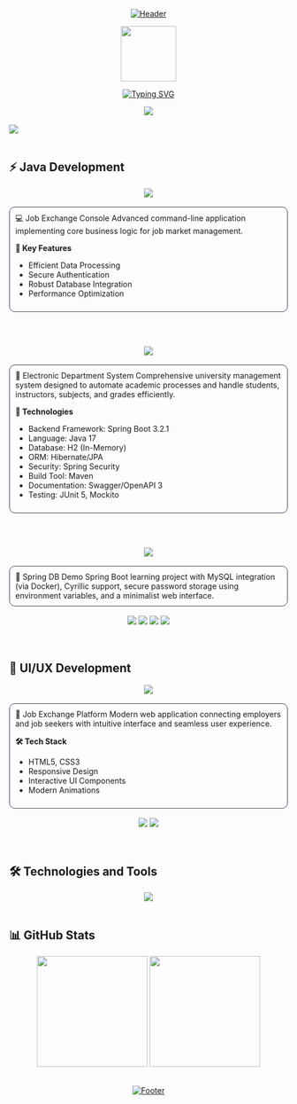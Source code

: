 <div align="center">

[![Header](https://capsule-render.vercel.app/api?type=waving&color=8B5CF6&height=200&section=header&text=Welcome%20to%20My%20Student%20Project%20Portfolio&fontSize=40&fontColor=ffffff&animation=fadeIn&fontAlignY=35&desc=Innovation%20through%20code%20|%20Building%20digital%20solutions&descAlignY=55&descAlign=62)](https://github.com/Gerasha0)

<div align="center">
  <img src="https://raw.githubusercontent.com/TheDudeThatCode/TheDudeThatCode/master/Assets/Developer.gif" width="100"/>
</div>

[![Typing SVG](https://readme-typing-svg.herokuapp.com?font=JetBrains+Mono&weight=600&size=24&pause=1000&color=8B5CF6&center=true&vCenter=true&random=false&width=600&lines=Frontend+Developer;Java+Developer;UI%2FUX+Enthusiast)](https://git.io/typing-svg)

</div>

<div align="center">
  <img src="https://komarev.com/ghpvc/?username=Gerasha0&color=8B5CF6&style=for-the-badge&label=PROFILE+VIEWS"/>
</div>

<br>

<img src="https://user-images.githubusercontent.com/73097560/115834477-dbab4500-a447-11eb-908a-139a6edaec5c.gif">

<br>
<br>

## ⚡ Java Development

<div align="center">

<!-- Project: JobExchangeConsole -->
<a href="https://github.com/Gerasha0/JobExchangeConsole">
  <img src="https://github-readme-stats.vercel.app/api/pin/?username=Gerasha0&repo=JobExchangeConsole&theme=dark&bg_color=1e293b&title_color=8B5CF6&icon_color=8B5CF6&text_color=ffffff&border_color=334155&border_radius=10"/>
</a>
<br><br>
<div align="left" style="border: 1px solid #334155; padding: 10px; border-radius: 10px;">
💻 Job Exchange Console  
Advanced command-line application implementing core business logic for job market management.  

**🔧 Key Features**
- Efficient Data Processing
- Secure Authentication
- Robust Database Integration
- Performance Optimization
</div>

<br><br>

<!-- Project: electronic-department-system -->
<a href="https://github.com/Gerasha0/electronic-department-system">
  <img src="https://github-readme-stats.vercel.app/api/pin/?username=Gerasha0&repo=electronic-department-system&theme=dark&bg_color=1e293b&title_color=8B5CF6&icon_color=8B5CF6&text_color=ffffff&border_color=334155&border_radius=10"/>
</a>
<br><br>
<div align="left" style="border: 1px solid #334155; padding: 10px; border-radius: 10px;">
📘 Electronic Department System  
Comprehensive university management system designed to automate academic processes and handle students, instructors, subjects, and grades efficiently.

**🚀 Technologies**
- Backend Framework: Spring Boot 3.2.1
- Language: Java 17
- Database: H2 (In-Memory)
- ORM: Hibernate/JPA
- Security: Spring Security
- Build Tool: Maven
- Documentation: Swagger/OpenAPI 3
- Testing: JUnit 5, Mockito
</div>

<br><br>

<!-- Project: spring-db-demo -->
<a href="https://github.com/Gerasha0/spring-db-demo">
  <img src="https://github-readme-stats.vercel.app/api/pin/?username=Gerasha0&repo=spring-db-demo&theme=dark&bg_color=1e293b&title_color=8B5CF6&icon_color=8B5CF6&text_color=ffffff&border_color=334155&border_radius=10"/>
</a>
<br><br>
<div align="left" style="border: 1px solid #334155; padding: 10px; border-radius: 10px;">
🌱 Spring DB Demo  
Spring Boot learning project with MySQL integration (via Docker), Cyrillic support, secure password storage using environment variables, and a minimalist web interface.
</div>

<br>
<div>
  <img src="https://img.shields.io/badge/Java-ED8B00?style=for-the-badge&logo=openjdk&logoColor=white"/>
  <img src="https://img.shields.io/badge/Spring%20Boot-6DB33F?style=for-the-badge&logo=springboot&logoColor=white"/>
  <img src="https://img.shields.io/badge/MySQL-4479A1?style=for-the-badge&logo=mysql&logoColor=white"/>
  <img src="https://img.shields.io/badge/Docker-2496ED?style=for-the-badge&logo=docker&logoColor=white"/>
</div>

</div>

<br>
<br>

## 🎨 UI/UX Development

<div align="center">

<a href="https://github.com/Gerasha0/JobExchangeWebsite">
  <img src="https://github-readme-stats.vercel.app/api/pin/?username=Gerasha0&repo=JobExchangeWebsite&theme=dark&bg_color=1e293b&title_color=8B5CF6&icon_color=8B5CF6&text_color=ffffff&border_color=334155&border_radius=10"/>
</a>
<br><br>
<div align="left" style="border: 1px solid #334155; padding: 10px; border-radius: 10px;">
🌟 Job Exchange Platform  
Modern web application connecting employers and job seekers with intuitive interface and seamless user experience.

**🛠️ Tech Stack**
- HTML5, CSS3
- Responsive Design
- Interactive UI Components
- Modern Animations
</div>

<br>
<div>
  <img src="https://img.shields.io/badge/HTML5-E34F26?style=for-the-badge&logo=html5&logoColor=white"/>
  <img src="https://img.shields.io/badge/CSS3-1572B6?style=for-the-badge&logo=css3&logoColor=white"/>
</div>

</div>

<br>
<br>

## 🛠 Technologies and Tools

<div align="center">
  <img src="https://skillicons.dev/icons?i=java,spring,html,css,js,git,github,docker,postgresql&theme=dark" />
</div>

<br>

## 📊 GitHub Stats

<div align="center">

<img src="https://github-readme-stats.vercel.app/api?username=Gerasha0&show_icons=true&theme=dark&bg_color=1e293b&title_color=8B5CF6&icon_color=8B5CF6&text_color=ffffff&border_color=334155&border_radius=10&include_all_commits=true&count_private=true&cache_seconds=1800" height="200"/>

<img src="https://github-readme-stats.vercel.app/api/top-langs/?username=Gerasha0&layout=compact&theme=dark&bg_color=1e293b&title_color=8B5CF6&icon_color=8B5CF6&text_color=ffffff&border_color=334155&border_radius=10&cache_seconds=1800" height="200"/>

</div>

<br>

<div align="center">

[![Footer](https://capsule-render.vercel.app/api?type=waving&color=8B5CF6&height=100&section=footer)](https://github.com/Gerasha0)

</div>
